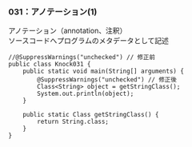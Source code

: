 ### 031：アノテーション(1)      
アノテーション（annotation、注釈）      
ソースコードへプログラムのメタデータとして記述

```
//@SuppressWarnings("unchecked") // 修正前
public class Knock031 {
    public static void main(String[] arguments) {
        @SuppressWarnings("unchecked") // 修正後
        Class<String> object = getStringClass();
        System.out.println(object);
    }

    public static Class getStringClass() {
        return String.class;
    }
}
```